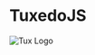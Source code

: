 TuxedoJS
========
![Tux Logo](https://github.com/sjstebbins/TuxedoJS/blob/master/Tux-logo.svg "Tux-Logo")
